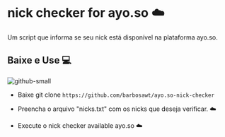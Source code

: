 # nick checker for ayo.so ☁️


Um script que informa se seu nick está disponível na plataforma ayo.so.
## Baixe e Use 💻


![github-small](https://imgur.com/a/gGjzSo4)


- Baixe git clone `https://github.com/barbosawt/ayo.so-nick-checker`

- Preencha o arquivo "nicks.txt" com os nicks que deseja verificar. ☁️

- Execute o nick checker available ayo.so  ☁️





